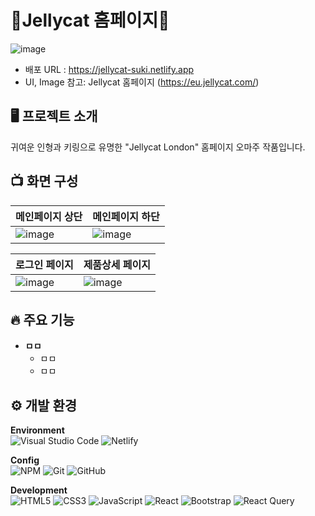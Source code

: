 # 🧸Jellycat 홈페이지🐰
![image](https://github.com/user-attachments/assets/c53c5ca5-f1cb-4e0d-8f7d-2f537bbfae1a)
- 배포 URL : https://jellycat-suki.netlify.app
- UI, Image 참고: Jellycat 홈페이지 (https://eu.jellycat.com/)

## 🖥️ 프로젝트 소개
귀여운 인형과 키링으로 유명한 "Jellycat London" 홈페이지 오마주 작품입니다.

## 📺 화면 구성
|메인페이지 상단|메인페이지 하단|
|--|--|
|![image](https://github.com/user-attachments/assets/7b8a23f6-c5db-4716-b846-0578c19decba)|![image](https://github.com/user-attachments/assets/dec5852f-95b5-4a66-b7a6-1c2c67a9b271)|

|로그인 페이지|제품상세 페이지|
|--|--|
|![image](https://github.com/user-attachments/assets/f3efd718-5352-496e-b390-d5f0042b2bd3)|![image](https://github.com/user-attachments/assets/70e61861-f51c-40d2-adfa-2531211d6886)|

## 🔥 주요 기능
- **ㅁㅁ**
	- ㅁㅁ
	- ㅁㅁ

## ⚙️ 개발 환경
**Environment**<br/>
![Visual Studio Code](https://img.shields.io/badge/Visual%20Studio%20Code-0078d7.svg?style=for-the-badge&logo=visual-studio-code&logoColor=white) ![Netlify](https://img.shields.io/badge/netlify-%23000000.svg?style=for-the-badge&logo=netlify&logoColor=#00C7B7) 

**Config**<br/>
![NPM](https://img.shields.io/badge/NPM-%23CB3837.svg?style=for-the-badge&logo=npm&logoColor=white) ![Git](https://img.shields.io/badge/git-%23F05033.svg?style=for-the-badge&logo=git&logoColor=white) ![GitHub](https://img.shields.io/badge/github-%23121011.svg?style=for-the-badge&logo=github&logoColor=white)

**Development**<br/>
![HTML5](https://img.shields.io/badge/html5-%23E34F26.svg?style=for-the-badge&logo=html5&logoColor=white) ![CSS3](https://img.shields.io/badge/css3-%231572B6.svg?style=for-the-badge&logo=css3&logoColor=white) ![JavaScript](https://img.shields.io/badge/javascript-%23323330.svg?style=for-the-badge&logo=javascript&logoColor=%23F7DF1E) ![React](https://img.shields.io/badge/react-%2320232a.svg?style=for-the-badge&logo=react&logoColor=%2361DAFB) ![Bootstrap](https://img.shields.io/badge/bootstrap-%238511FA.svg?style=for-the-badge&logo=bootstrap&logoColor=white) ![React Query](https://img.shields.io/badge/-React%20Query-FF4154?style=for-the-badge&logo=react%20query&logoColor=white)
